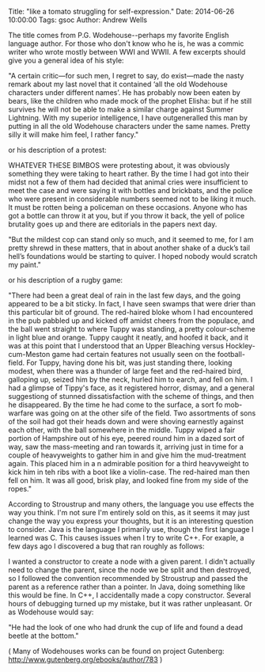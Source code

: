 Title: "like a tomato struggling for self-expression."
Date: 2014-06-26 10:00:00
Tags: gsoc
Author: Andrew Wells

The title comes from P.G. Wodehouse--perhaps my favorite English language author.  For those who don't know who he is,
he was a commic writer who wrote mostly between WWI and WWII.  A few excerpts should give you a general
idea of his style:

"A certain critic—for such men, I regret to say, do exist—made the nasty remark about my last novel that it contained ‘all the old Wodehouse characters under different names’. He has probably now been eaten by bears, like the children who made mock of the prophet Elisha: but if he still survives he will not be able to make a similar charge against Summer Lightning. With my superior intelligence, I have outgeneralled this man by putting in all the old Wodehouse characters under the same names. Pretty silly it will make him feel, I rather fancy."

or his description of a protest:

WHATEVER THESE BIMBOS were protesting about, it was obviously something they were taking to heart rather. By the time I had got into their midst not a few of them had decided that animal cries were insufficient to meet the case and were saying it with bottles and brickbats, and the police who were present in considerable numbers seemed not to be liking it much. It must be rotten being a policeman on these occasions. Anyone who has got a bottle can throw it at you, but if you throw it back, the yell of police brutality goes up and there are editorials in the papers next day.

"But the mildest cop can stand only so much, and it seemed to me, for I am pretty shrewd in these matters, that in about another shake of a duck’s tail hell’s foundations would be starting to quiver. I hoped nobody would scratch my paint."

or his description of a rugby game:

"There had been a great deal of rain in the last few days, and the going appeared to be a bit sticky.  In fact, I have seen swamps that were drier than this particular bit of ground.  The red-haired bloke whom I had encountered in the pub pabbled up and kicked off amidst cheers from the populace, and the ball went straight to where Tuppy was standing, a pretty colour-scheme in light blue and orange.  Tuppy caught it neatly, and hoofed it back, and it was at this point that I understood that an Upper Bleaching versus Hockley-cum-Meston game had certain features not usually seen on the football-field.
  For Tuppy, having done his bit, was just standing there, looking modest, when there was a thunder of large feet and the red-haired bird, galloping up, seized him by the neck, hurled him to earch, and fell on him.  I had a glimpse of Tippy's face, as it registered horror, dismay, and a general suggestiong of stunned dissatisfaction with the scheme of things, and then he disappeared.  By the time he had come to the surface, a sort fo mob-warfare was going on at the other sife of the field.  Two assortments of sons of the soil had got their heads down and were shoving earnestly against each other, with the ball somewhere in the middle.
  Tuppy wiped a fair portion of Hampshire out of his eye, peered round him in a dazed sort of way, saw the mass-meeting and ran towards it, arriving just in time for a couple of heavyweights to gather him in and give him the mud-treatment again.  This placed him in a n admirable position for a third heavyweight to kick him in teh ribs with a boot like a violin-case.  The red-haired man then fell on him.  It was all good, brisk play, and looked fine from my side of the ropes."

According to Stroustrup and many others, the language you use effects the way you think.  I'm not sure I'm entirely sold on this, as it seems it may just change the way you express your thoughts, but it is an interesting question to consider.
Java is the language I primarily use, though the first language I learned was C.  This causes issues when I try to write C++.  For exaple, a few days ago I discovered a bug that ran roughly as follows:

I wanted a constructor to create a node with a given parent.  I didn't actually need to change the parent, since the node we be split and then destroyed, so I followed the convention recommended by Stroustrup and passed the parent as a reference rather than a pointer.
In Java, doing something like this would be fine.  In C++, I accidentally made a copy constructor.  Several hours of debugging turned up my mistake, but it was rather unpleasant. Or as Wodehouse would say:

"He had the look of one who had drunk the cup of life and found a dead beetle at the bottom."

( Many of Wodehouses works can be found on project Gutenberg: http://www.gutenberg.org/ebooks/author/783 )